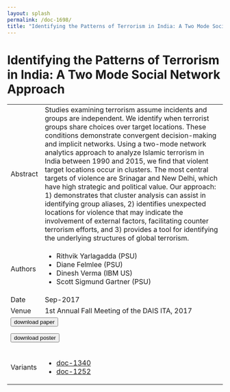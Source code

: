 ```yaml
---
layout: splash
permalink: /doc-1698/
title: "Identifying the Patterns of Terrorism in India: A Two Mode Social Network Approach"
---
```


# Identifying the Patterns of Terrorism in India: A Two Mode Social Network Approach

<table>
    <tbody>
    <tr>
        <td>Abstract</td>
        <td>Studies examining terrorism assume incidents and groups are independent. We identify when terrorist groups share choices over target locations. These conditions demonstrate convergent decision-making and implicit networks. Using a two-mode network analytics approach to analyze Islamic terrorism in India between 1990 and 2015, we find that violent target locations occur in clusters. The most central targets of violence are Srinagar and New Delhi, which have high strategic and political value. Our approach: 1) demonstrates that cluster analysis can assist in identifying group aliases, 2) identifies unexpected locations for violence that may indicate the involvement of external factors, facilitating counter terrorism efforts, and 3) provides a tool for identifying the underlying structures of global terrorism.</td>
    </tr>
    <tr>
        <td>Authors</td>
        <td>
            <ul>
                <li>Rithvik Yarlagadda (PSU)</li>
                <li>Diane Felmlee (PSU)</li>
                <li>Dinesh Verma (IBM US)</li>
                <li>Scott Sigmund Gartner (PSU)</li>
            </ul>
        </td>
    </tr>
    <tr>
        <td>Date</td>
        <td>Sep-2017</td>
    </tr>
    <tr>
        <td>Venue</td>
        <td>1st Annual Fall Meeting of the DAIS ITA, 2017</td>
    </tr>
        <tr>
            <td colspan="2">
                <form method="get" action="https://dais-ita.org/sites/default/files/S_010-paper.pdf">
                    <button type="submit">download paper</button>
                </form>
                <form method="get" action="https://dais-ita.org/sites/default/files/S_010-poster.pdf">
                    <button type="submit">download poster</button>
                </form>
            </td>
        </tr>
        <tr>
            <td>Variants</td>
            <td>
                <ul>
                    <li><a href="${varId}">doc-1340</a></li>
                    <li><a href="${varId}">doc-1252</a></li>
                </ul>
            </td>
        </tr>
    </tbody>
</table>
